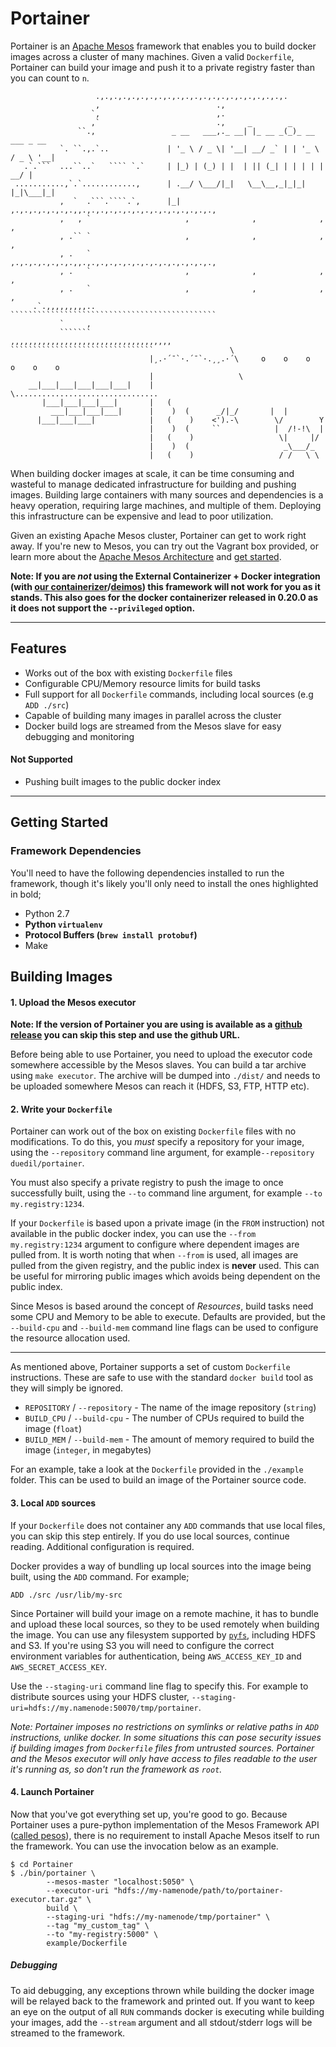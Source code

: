 
# Portainer

Portainer is an [Apache Mesos](http://mesos.apache.org) framework that enables you to build docker images across a cluster of many machines. Given a valid `Dockerfile`, Portainer can build your image and push it to a private registry faster than you can count to `n`.

```
                   .,.,.,.,.,.,.,.,.,.,.,.,.,.,.,.,.,.,.,.,.,.
                   ,                          .,
                  `,                          ,.
                  ,`                          .,     _        _
               ``.,                 _ __   ___,._ __| |_ __ _(_)_ __   ___ _ __
           `. ``.,.`..             | '_ \ / _ \| '__| __/ _` | | '_ \ / _ \ '__|
   .`.```  ...``..`   ```` `.`     | |_) | (_) | |  | || (_| | | | | |  __/ |
 ...........,`.`............,      | .__/ \___/|_|   \__\__,_|_|_| |_|\___|_|
           ,  `  .```.````.`,      |_| ,.,.,.,.,.,.,.,,.,.,.,.,.,.,.,.,.,.,.,.,.,.,.,
           ,   , `                     ,              ,              ,              ,
           , .`` `                     ,              ,              ,              ,
           , .   `                     ,.,.,.,.,.,.,.,,.,.,.,.,.,.,.,.,.,.,.,.,.,.,.,
           , .   `                     ,              ,              ,              ,
           , .   `                     ,              ,              ,              ,
     .`.,,,,,,,,,..                    ``````````````````````````````````````````````
           `     ,
           ```````                               ,,,,,,,,,,,,,,,,,,,,,,,,,,,,,,,,,,,,
````````````````````````````````                 \
                               |¸.·´¯`·.´¯`·.¸¸.·´\     o    o    o    o    o    o
                               |                   \
    __|___|___|___|___|___|    |                    \................................
       |___|___|___|___|       |   (
         ___|___|___|___|      |    )  (      _/|_/       |  |
      |___|___|___|            |   (    )    <').-\        \/        Y
                               |    )  (     ``            |  /!-!\  |
                               |   (    )                   \|     |/
                               |    )  (                     _\___/_
                               |   (    )                   / /   \ \
```

When building docker images at scale, it can be time consuming and wasteful to manage dedicated infrastructure for building and pushing images. Building large containers with many sources and dependencies is a heavy operation, requiring large machines, and multiple of them. Deploying this infrastructure can be expensive and lead to poor utilization.

Given an existing Apache Mesos cluster, Portainer can get to work right away. If you're new to Mesos, you can try out the Vagrant box provided, or learn more about the [Apache Mesos Architecture](http://mesos.apache.org/documentation/latest/mesos-architecture/) and [get started](http://mesos.apache.org/gettingstarted/).

**Note: If you are _not_ using the External Containerizer + Docker integration (with [our containerizer](http://github.com/duedil-ltd/mesos-docker-containerizer)/[deimos](https://github.com/mesosphere/deimos)) this framework will not work for you as it stands. This also goes for the docker containerizer released in 0.20.0 as it does not support the `--privileged` option.**

--------------------------------------------------------------------------------

## Features

- Works out of the box with existing `Dockerfile` files
- Configurable CPU/Memory resource limits for build tasks
- Full support for all `Dockerfile` commands, including local sources (e.g `ADD ./src`)
- Capable of building many images in parallel across the cluster
- Docker build logs are streamed from the Mesos slave for easy debugging and monitoring

#### Not Supported

- Pushing built images to the public docker index

--------------------------------------------------------------------------------

## Getting Started

### Framework Dependencies

You'll need to have the following dependencies installed to run the framework, though it's likely you'll only need to install the ones highlighted in bold;

- Python 2.7
- **Python `virtualenv`**
- **Protocol Buffers (`brew install protobuf`)**
- Make

## Building Images

#### 1. Upload the Mesos executor

**Note: If the version of Portainer you are using is available as a [github release](http://github.com/duedil-ltd/portainer/releases) you can skip this step and use the github URL.**

Before being able to use Portainer, you need to upload the executor code somewhere accessible by the Mesos slaves. You can build a tar archive using `make executor`. The archive will be dumped into `./dist/` and needs to be uploaded somewhere Mesos can reach it (HDFS, S3, FTP, HTTP etc).

#### 2. Write your `Dockerfile`

Portainer can work out of the box on existing `Dockerfile` files with no modifications. To do this, you _must_ specify a repository for your image, using the `--repository` command line argument, for example`--repository duedil/portainer`.

You must also specify a private registry to push the image to once successfully built, using the `--to` command line argument, for example `--to my.registry:1234`.

If your `Dockerfile` is based upon a private image (in the `FROM` instruction) not available in the public docker index, you can use the `--from my.registry:1234` argument to configure where dependent images are pulled from. It is worth noting that when `--from` is used, all images are pulled from the given registry, and the public index is **never** used. This can be useful for mirroring public images which avoids being dependent on the public index.

Since Mesos is based around the concept of _Resources_, build tasks need some CPU and Memory to be able to execute. Defaults are provided, but the `--build-cpu` and `--build-mem` command line flags can be used to configure the resource allocation used.

--------------------------------------------------------------------------------

As mentioned above, Portainer supports a set of custom `Dockerfile` instructions. These are safe to use with the standard `docker build` tool as they will simply be ignored.

- `REPOSITORY`  / `--repository` - The name of the image repository (`string`)
- `BUILD_CPU`   / `--build-cpu` - The number of CPUs required to build the image (`float`)
- `BUILD_MEM`   / `--build-mem` - The amount of memory required to build the image (`integer`, in megabytes)

For an example, take a look at the `Dockerfile` provided in the `./example` folder. This can be used to build an image of the Portainer source code.

#### 3. Local `ADD` sources

If your `Dockerfile` does not container any `ADD` commands that use local files, you can skip this step entirely. If you do use local sources, continue reading. Additional configuration is required.

Docker provides a way of bundling up local sources into the image being built, using the `ADD` command. For example;

```
ADD ./src /usr/lib/my-src
```

Since Portainer will build your image on a remote machine, it has to bundle and upload these local sources, so they to be used remotely when building the image. You can use any filesystem supported by [`pyfs`](github.com/duedil-ltd/pyfilesystem), including HDFS and S3. If you're using S3 you will need to configure the correct environment variables for authentication, being `AWS_ACCESS_KEY_ID` and `AWS_SECRET_ACCESS_KEY`.

Use the `--staging-uri` command line flag to specify this. For example to distribute sources using your HDFS cluster, `--staging-uri=hdfs://my.namenode:50070/tmp/portainer`.

*Note: Portainer imposes no restrictions on symlinks or relative paths in `ADD` instructions, unlike docker. In some situations this can pose security issues if building images from `Dockerfile` files from untrusted sources. Portainer and the Mesos executor will only have access to files readable to the user it's running as, so don't run the framework as `root`.*

#### 4. Launch Portainer

Now that you've got everything set up, you're  good to go. Because Portainer uses a pure-python implementation of the Mesos Framework API ([called pesos](http://github.com/wickman/pesos)), there is no requirement to install Apache Mesos itself to run the framework. You can use the invocation below as an example.

```
$ cd Portainer
$ ./bin/portainer \
        --mesos-master "localhost:5050" \
        --executor-uri "hdfs://my-namenode/path/to/portainer-executor.tar.gz" \
        build \
        --staging-uri "hdfs://my-namenode/tmp/portainer" \
        --tag "my_custom_tag" \
        --to "my-registry:5000" \
        example/Dockerfile
```

##### Debugging

To aid debugging, any exceptions thrown while building the docker image will be relayed back to the framework and printed out. If you want to keep an eye on the output of all `RUN` commands docker is executing while building your images, add the `--stream` argument and all stdout/stderr logs will be streamed to the framework.
